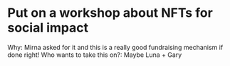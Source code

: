 # Put on a workshop about NFTs for social impact

Why: Mirna asked for it and this is a really good fundraising mechanism if done right!
Who wants to take this on?: Maybe Luna + Gary